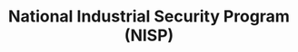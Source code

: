 ---
title: National Industrial Security Program (NISP)
year:
description: NISP was established by E.O. 12829 to ensure that the cleared US defense industry safeguards the classified information in their possession. Information and FAQs about NISP can be found here.
external_url: www.dcsa.mil/mc/isd/nisp/
content_tags:
type: link
filters: cybersecurity
---